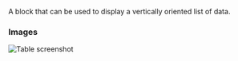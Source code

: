 A block that can be used to display a vertically oriented list of data.

### Images

![Table screenshot](https://gitlab.com/appsemble/appsemble/-/raw/0.30.11/config/assets/list.png)
